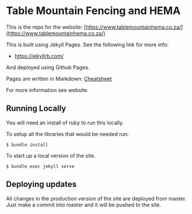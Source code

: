 # Table Mountain Fencing and HEMA

This is the repo for the website: [https://www.tablemountainhema.co.za/](https://www.tablemountainhema.co.za/)

This is built using Jekyll Pages. See the following link for more info:

* https://jekyllrb.com/

And deployed using Github Pages.

Pages are written in Markdown: [Cheatsheet](https://github.com/adam-p/markdown-here/wiki/Markdown-Cheatsheet)

For more information see website.

## Running Locally

You will need an install of ruby to run this locally.

To setup all the libraries that would be needed run:

```
$ bundle install
```

To start up a local version of the site.

```
$ bundle exec jekyll serve
```

## Deploying updates

All changes in the production version of the site are deployed from master. Just make a commit into master and it will be pushed to the site.